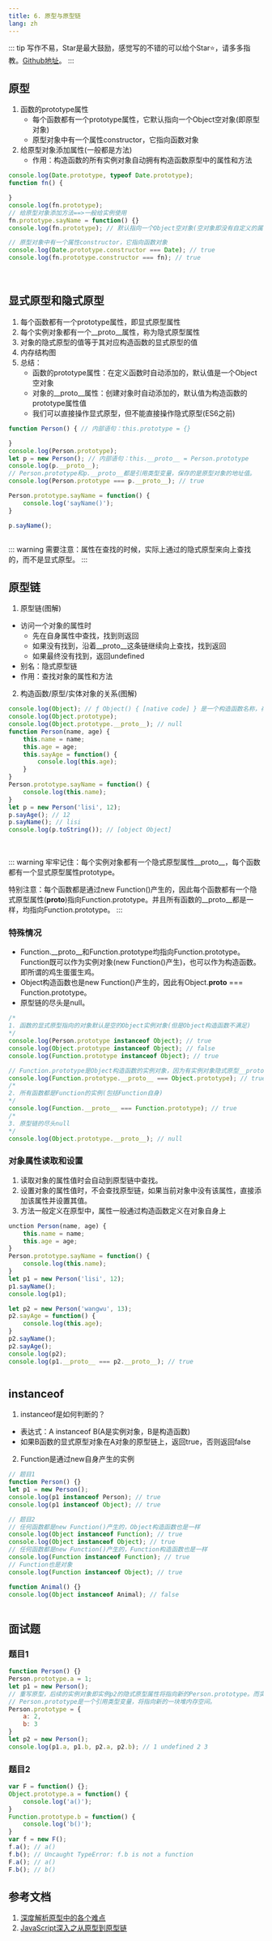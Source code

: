 ```yaml
---
title: 6. 原型与原型链
lang: zh
---
```

::: tip
写作不易，Star是最大鼓励，感觉写的不错的可以给个Star⭐，请多多指教。[Github地址](https://github.com/liujie2019/VuePress-Blog)。
:::

## 原型
1. 函数的prototype属性
    * 每个函数都有一个prototype属性，它默认指向一个Object空对象(即原型对象)
    * 原型对象中有一个属性constructor，它指向函数对象
2. 给原型对象添加属性(一般都是方法)
    * 作用：构造函数的所有实例对象自动拥有构造函数原型中的属性和方法

```js
console.log(Date.prototype, typeof Date.prototype);
function fn() {

}
console.log(fn.prototype);
// 给原型对象添加方法==>一般给实例使用
fn.prototype.sayName = function() {}
console.log(fn.prototype); // 默认指向一个Object空对象(空对象即没有自定义的属性和方法)

// 原型对象中有一个属性constructor，它指向函数对象
console.log(Date.prototype.constructor === Date); // true
console.log(fn.prototype.constructor === fn); // true
```
<img :src="$withBase('/js/prototype3.png')" alt="">
<img :src="$withBase('/js/prototype2.png')" alt="">

## 显式原型和隐式原型
1. 每个函数都有一个prototype属性，即显式原型属性
2. 每个实例对象都有一个__proto__属性，称为隐式原型属性
3. 对象的隐式原型的值等于其对应构造函数的显式原型的值
4. 内存结构图
5. 总结：
    * 函数的prototype属性：在定义函数时自动添加的，默认值是一个Object空对象
    * 对象的__proto__属性：创建对象时自动添加的，默认值为构造函数的prototype属性值
    * 我们可以直接操作显式原型，但不能直接操作隐式原型(ES6之前)

```js
function Person() { // 内部语句：this.prototype = {}

}
console.log(Person.prototype);
let p = new Person(); // 内部语句：this.__proto__ = Person.prototype
console.log(p.__proto__);
// Person.prototype和p.__proto__都是引用类型变量，保存的是原型对象的地址值。
console.log(Person.prototype === p.__proto__); // true

Person.prototype.sayName = function() {
    console.log('sayName()');
}

p.sayName();
```
<img :src="$withBase('/js/prototype4.png')" alt="">

::: warning
需要注意：属性在查找的时候，实际上通过的隐式原型来向上查找的，而不是显式原型。
:::
## 原型链
1. 原型链(图解)
* 访问一个对象的属性时
    * 先在自身属性中查找，找到则返回
    * 如果没有找到，沿着__proto__这条链继续向上查找，找到返回
    * 如果最终没有找到，返回undefined
* 别名：隐式原型链
* 作用：查找对象的属性和方法
2. 构造函数/原型/实体对象的关系(图解)

```js
console.log(Object); // ƒ Object() { [native code] } 是一个构造函数名称，存在栈内存中
console.log(Object.prototype);
console.log(Object.prototype.__proto__); // null
function Person(name, age) {
    this.name = name;
    this.age = age;
    this.sayAge = function() {
        console.log(this.age);
    }
}
Person.prototype.sayName = function() {
    console.log(this.name);
}
let p = new Person('lisi', 12);
p.sayAge(); // 12
p.sayName(); // lisi
console.log(p.toString()); // [object Object]
```
<img :src="$withBase('/js/prototype5.png')" alt="">
<img :src="$withBase('/js/prototype.png')" alt="">

::: warning
牢牢记住：每个实例对象都有一个隐式原型属性__proto__，每个函数都有一个显式原型属性prototype。

特别注意：每个函数都是通过new Function()产生的，因此每个函数都有一个隐式原型属性(__proto__)指向Function.prototype。并且所有函数的__proto__都是一样，均指向Function.prototype。
:::

### 特殊情况
* Function.__proto__和Function.prototype均指向Function.prototype。Function既可以作为实例对象(new Function()产生)，也可以作为构造函数。即所谓的鸡生蛋蛋生鸡。
* Object构造函数也是new Function()产生的，因此有Object.__proto__ === Function.prototype。
* 原型链的尽头是null。
```js
/*
1. 函数的显式原型指向的对象默认是空的Object实例对象(但是Object构造函数不满足)
*/
console.log(Person.prototype instanceof Object); // true
console.log(Object.prototype instanceof Object); // false
console.log(Function.prototype instanceof Object); // true

// Function.prototype是Object构造函数的实例对象，因为有实例对象隐式原型__proto__等于其构造函数的显式原型prototype。
console.log(Function.prototype.__proto__ === Object.prototype); // true
/*
2. 所有函数都是Function的实例(包括Function自身)
*/
console.log(Function.__proto__ === Function.prototype); // true
/*
3. 原型链的尽头null
*/
console.log(Object.prototype.__proto__); // null
```
### 对象属性读取和设置
1. 读取对象的属性值时会自动到原型链中查找。
2. 设置对象的属性值时，不会查找原型链，如果当前对象中没有该属性，直接添加该属性并设置其值。
3. 方法一般定义在原型中，属性一般通过构造函数定义在对象自身上

```js
unction Person(name, age) {
    this.name = name;
    this.age = age;
}
Person.prototype.sayName = function() {
    console.log(this.name);
}
let p1 = new Person('lisi', 12);
p1.sayName();
console.log(p1);

let p2 = new Person('wangwu', 13);
p2.sayAge = function() {
    console.log(this.age);
}
p2.sayName();
p2.sayAge();
console.log(p2);
console.log(p1.__proto__ === p2.__proto__); // true
```
<img :src="$withBase('/js/prototype6.png')" alt="">

## instanceof
1. instanceof是如何判断的？
* 表达式：A instanceof B(A是实例对象，B是构造函数)
* 如果B函数的显式原型对象在A对象的原型链上，返回true，否则返回false
2. Function是通过new自身产生的实例

```js
// 题目1
function Person() {}
let p1 = new Person();
console.log(p1 instanceof Person); // true
console.log(p1 instanceof Object); // true

// 题目2
// 任何函数都是new Function()产生的，Object构造函数也是一样
console.log(Object instanceof Function); // true
console.log(Object instanceof Object); // true
// 任何函数都是new Function()产生的，Function构造函数也是一样
console.log(Function instanceof Function); // true
// Function也是对象
console.log(Function instanceof Object); // true

function Animal() {}
console.log(Object instanceof Animal); // false
```
<img :src="$withBase('/js/prototype7.png')" alt="">

## 面试题
### 题目1
```js
function Person() {}
Person.prototype.a = 1;
let p1 = new Person();
// 重写原型，后续的实例对象即实例p2的隐式原型属性将指向新的Person.prototype。而实例p1的隐式原型属性依旧指向原来的原型对象。
// Person.prototype是一个引用类型变量，将指向新的一块堆内存空间。
Person.prototype = {
    a: 2,
    b: 3
}
let p2 = new Person();
console.log(p1.a, p1.b, p2.a, p2.b); // 1 undefined 2 3
```
### 题目2
```js
var F = function() {};
Object.prototype.a = function() {
    console.log('a()');
}
Function.prototype.b = function() {
    console.log('b()');
}
var f = new F();
f.a(); // a()
f.b(); // Uncaught TypeError: f.b is not a function
F.a(); // a()
F.b(); // b()
```
## 参考文档
1. [深度解析原型中的各个难点](https://github.com/KieSun/Dream/issues/2)
2. [JavaScript深入之从原型到原型链](https://github.com/mqyqingfeng/Blog/issues/2)

<Valine></Valine>